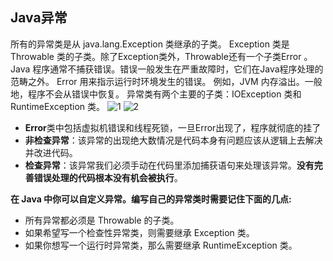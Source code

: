 ## Java异常
所有的异常类是从 java.lang.Exception 类继承的子类。
Exception 类是 Throwable 类的子类。除了Exception类外，Throwable还有一个子类Error 。
Java 程序通常不捕获错误。错误一般发生在严重故障时，它们在Java程序处理的范畴之外。
Error 用来指示运行时环境发生的错误。
例如，JVM 内存溢出。一般地，程序不会从错误中恢复。
异常类有两个主要的子类：IOException 类和 RuntimeException 类。
![1](http://www.runoob.com/wp-content/uploads/2013/12/12-130Q1234I6223.jpg "1")
![2](https://images2015.cnblogs.com/blog/1189312/201707/1189312-20170703132540112-2053625299.png "2")
- **Error**类中包括虚拟机错误和线程死锁，一旦Error出现了，程序就彻底的挂了
- **非检查异常**：该异常的出现绝大数情况是代码本身有问题应该从逻辑上去解决并改进代码。
- **检查异常**：该异常我们必须手动在代码里添加捕获语句来处理该异常。**没有完善错误处理的代码根本没有机会被执行**。

**在 Java 中你可以自定义异常。编写自己的异常类时需要记住下面的几点:**
- 所有异常都必须是 Throwable 的子类。
- 如果希望写一个检查性异常类，则需要继承 Exception 类。
- 如果你想写一个运行时异常类，那么需要继承 RuntimeException 类。
